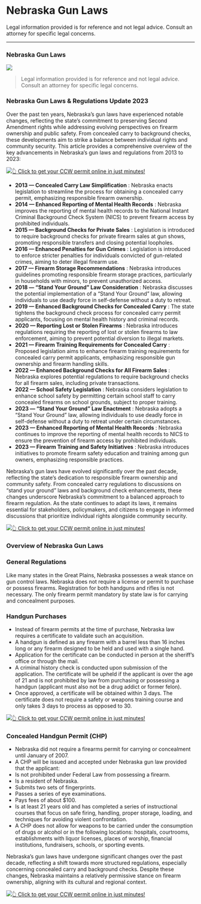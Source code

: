 # Nebraska Gun Laws

Legal information provided is for reference and not legal advice. Consult an attorney for specific legal concerns. 

* * *

### Nebraska Gun Laws

![](https://cdn-images-1.medium.com/max/1200/1*Tz4yTSCTAJAjbbwZxWKkOQ.png)

> Legal information provided is for reference and not legal advice. Consult an attorney for specific legal concerns.

### Nebraska Gun Laws & Regulations Update 2023

Over the past ten years, Nebraska’s gun laws have experienced notable changes, reflecting the state’s commitment to preserving Second Amendment rights while addressing evolving perspectives on firearm ownership and public safety. From concealed carry to background checks, these developments aim to strike a balance between individual rights and community security. This article provides a comprehensive overview of the key advancements in Nebraska’s gun laws and regulations from 2013 to 2023:

[![](https://cdn-images-1.medium.com/max/1200/1*aCmvRhaa5Xjz4zDZxHzAjg.png)](https://sndn.toserp.ly/ccw)[👆 Click to get your CCW permit online in just minutes!](https://sndn.toserp.ly/ccw)

  * **2013 — Concealed Carry Law Simplification** : Nebraska enacts legislation to streamline the process for obtaining a concealed carry permit, emphasizing responsible firearm ownership.
  * **2014 — Enhanced Reporting of Mental Health Records** : Nebraska improves the reporting of mental health records to the National Instant Criminal Background Check System (NICS) to prevent firearm access by prohibited individuals.
  * **2015 — Background Checks for Private Sales** : Legislation is introduced to require background checks for private firearm sales at gun shows, promoting responsible transfers and closing potential loopholes.
  * **2016 — Enhanced Penalties for Gun Crimes** : Legislation is introduced to enforce stricter penalties for individuals convicted of gun-related crimes, aiming to deter illegal firearm use.
  * **2017 — Firearm Storage Recommendations** : Nebraska introduces guidelines promoting responsible firearm storage practices, particularly in households with minors, to prevent unauthorized access.
  * **2018 — “Stand Your Ground” Law Consideration** : Nebraska discusses the potential implementation of a “Stand Your Ground” law, allowing individuals to use deadly force in self-defense without a duty to retreat.
  * **2019 — Enhanced Background Checks for Concealed Carry** : The state tightens the background check process for concealed carry permit applicants, focusing on mental health history and criminal records.
  * **2020 — Reporting Lost or Stolen Firearms** : Nebraska introduces regulations requiring the reporting of lost or stolen firearms to law enforcement, aiming to prevent potential diversion to illegal markets.
  * **2021 — Firearm Training Requirements for Concealed Carry** : Proposed legislation aims to enhance firearm training requirements for concealed carry permit applicants, emphasizing responsible gun ownership and firearm handling skills.
  * **2022 — Enhanced Background Checks for All Firearm Sales** : Nebraska explores potential regulations to require background checks for all firearm sales, including private transactions.
  * **2022 — School Safety Legislation** : Nebraska considers legislation to enhance school safety by permitting certain school staff to carry concealed firearms on school grounds, subject to proper training.
  * **2023 — “Stand Your Ground” Law Enactment** : Nebraska adopts a “Stand Your Ground” law, allowing individuals to use deadly force in self-defense without a duty to retreat under certain circumstances.
  * **2023 — Enhanced Reporting of Mental Health Records** : Nebraska continues to improve the reporting of mental health records to NICS to ensure the prevention of firearm access by prohibited individuals.
  * **2023 — Firearm Training and Safety Initiatives** : Nebraska introduces initiatives to promote firearm safety education and training among gun owners, emphasizing responsible practices.



Nebraska’s gun laws have evolved significantly over the past decade, reflecting the state’s dedication to responsible firearm ownership and community safety. From concealed carry regulations to discussions on “stand your ground” laws and background check enhancements, these changes underscore Nebraska’s commitment to a balanced approach to firearm regulation. As the state continues to adapt its laws, it remains essential for stakeholders, policymakers, and citizens to engage in informed discussions that prioritize individual rights alongside community security.

[![](https://cdn-images-1.medium.com/max/1200/1*TMCVgNoKp2NAtvLSAMkaJg.png)](https://sndn.toserp.ly/ccw)[👆 Click to get your CCW permit online in just minutes!](https://sndn.toserp.ly/ccw)

### Overview of Nebraska Gun Laws

### General Regulations

Like many states in the Great Plains, Nebraska possesses a weak stance on gun control laws. Nebraska does not require a license or permit to purchase or possess firearms. Registration for both handguns and rifles is not necessary. The only firearm permit mandatory by state law is for carrying and concealment purposes.

### Handgun Purchases

  * Instead of firearm permits at the time of purchase, Nebraska law requires a certificate to validate such an acquisition.
  * A handgun is defined as any firearm with a barrel less than 16 inches long or any firearm designed to be held and used with a single hand.
  * Application for the certificate can be conducted in person at the sheriff’s office or through the mail.
  * A criminal history check is conducted upon submission of the application. The certificate will be upheld if the applicant is over the age of 21 and is not prohibited by law from purchasing or possessing a handgun (applicant must also not be a drug addict or former felon).
  * Once approved, a certificate will be obtained within 3 days. The certificate does not require a safety or weapons training course and only takes 3 days to process as opposed to 30.


[![](https://cdn-images-1.medium.com/max/1200/1*UmVcdbz7GlGdNVJMx2tkag.png)](https://sndn.toserp.ly/ccw)[👆 Click to get your CCW permit online in just minutes!](https://sndn.toserp.ly/ccw)

### Concealed Handgun Permit (CHP)

  * Nebraska did not require a firearms permit for carrying or concealment until January of 2007.
  * A CHP will be issued and accepted under Nebraska gun law provided that the applicant:
  * Is not prohibited under Federal Law from possessing a firearm.
  * Is a resident of Nebraska.
  * Submits two sets of fingerprints.
  * Passes a series of eye examinations.
  * Pays fees of about $100.
  * Is at least 21 years old and has completed a series of instructional courses that focus on safe firing, handling, proper storage, loading, and techniques for avoiding violent confrontation.
  * A CHP does not allow for weapons to be carried under the consumption of drugs or alcohol or in the following locations: hospitals, courtrooms, establishments with liquor licenses, places of worship, financial institutions, fundraisers, schools, or sporting events.



Nebraska’s gun laws have undergone significant changes over the past decade, reflecting a shift towards more structured regulations, especially concerning concealed carry and background checks. Despite these changes, Nebraska maintains a relatively permissive stance on firearm ownership, aligning with its cultural and regional context.

[![](https://cdn-images-1.medium.com/max/2560/1*aCmvRhaa5Xjz4zDZxHzAjg.png)](https://sndn.toserp.ly/ccw)[👆 Click to get your CCW permit online in just minutes!](https://sndn.toserp.ly/ccw)

